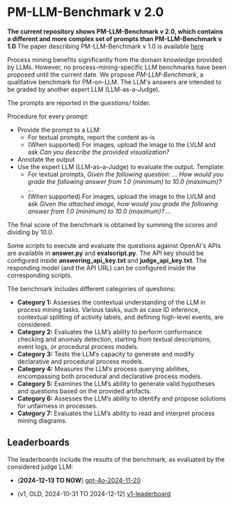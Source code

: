 # PM-LLM-Benchmark v 2.0

**The current repository shows PM-LLM-Benchmark v 2.0, which contains a different and more complex set of prompts than PM-LLM-Benchmark v 1.0**
The paper describing PM-LLM-Benchmark v 1.0 is available [here](https://arxiv.org/pdf/2407.13244)

Process mining benefits significantly from the domain knowledge provided by LLMs. However, no process-mining-specific LLM benchmarks have been proposed
until the current date.
We propose *PM-LLM-Benchmark*, a qualitative benchmark for PM-on-LLM. The LLM's answers are intended to be graded by another expert LLM (LLM-as-a-Judge).

The prompts are reported in the *questions/* folder.

Procedure for every prompt:
* Provide the prompt to a LLM:
  * For textual prompts, report the content as-is
  * (When supported) For images, upload the image to the LVLM and ask *Can you describe the provided visualization?*
* Annotate the output
* Use the expert LLM (LLM-as-a-Judge) to evaluate the output. Template:
  * For textual prompts, *Given the following question: ... How would you grade the following answer from 1.0 (minimum) to 10.0 (maximum)? ...*
  * (When supported) For images, upload the image to the LVLM and ask *Given the attached image, how would you grade the following answer from 1.0 (minimum) to 10.0 (maximum)? ...*

The final score of the benchmark is obtained by summing the scores and dividing by 10.0.

Some scripts to execute and evaluate the questions against OpenAI's APIs are available in **answer.py** and **evalscript.py**.
The API key should be configured inside **answering_api_key.txt** and **judge_api_key.txt**.
The responding model (and the API URL) can be configured inside the corresponding scripts.

The benchmark includes different categories of questions:
- **Category 1:** Assesses the contextual understanding of the LLM in process mining tasks. Various tasks, such as case ID inference, contextual splitting of activity labels, and defining high-level events, are considered.  
- **Category 2:** Evaluates the LLM’s ability to perform conformance checking and anomaly detection, starting from textual descriptions, event logs, or procedural process models.  
- **Category 3:** Tests the LLM’s capacity to generate and modify declarative and procedural process models.  
- **Category 4:** Measures the LLM’s process querying abilities, encompassing both procedural and declarative process models.  
- **Category 5:** Examines the LLM’s ability to generate valid hypotheses and questions based on the provided artifacts.  
- **Category 6:** Assesses the LLM’s ability to identify and propose solutions for unfairness in processes.  
- **Category 7:** Evaluates the LLM’s ability to read and interpret process mining diagrams.  

## Leaderboards

The leaderboards include the results of the benchmark, as evaluated by the considered judge LLM:

* (**2024-12-13 TO NOW**) [gpt-4o-2024-11-20](leaderboard_gpt-4o-2024-11-20.md)

* (v1, OLD, 2024-10-31 TO 2024-12-12) [v1-leaderboard](old/OLD_v1_leaderboard_chatgpt-4o-latest.md)
